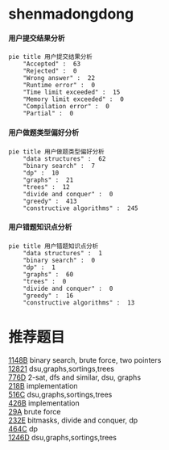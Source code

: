 # shenmadongdong

<!-- tabs:start -->



#### **用户提交结果分析**

```mermaid
pie title 用户提交结果分析
    "Accepted" :  63
    "Rejected" :  0
    "Wrong answer" :  22
    "Runtime error" :  0
    "Time limit exceeded" :  15
    "Memory limit exceeded" :  0
    "Compilation error" :  0
    "Partial" :  0
```

#### **用户做题类型偏好分析**

```mermaid
pie title 用户做题类型偏好分析
    "data structures" :  62
    "binary search" :  7
    "dp" :  10
    "graphs" :  21
    "trees" :  12
    "divide and conquer" :  0
    "greedy" :  413
    "constructive algorithms" :  245
```
#### **用户错题知识点分析**

```mermaid
pie title 用户错题知识点分析
    "data structures" :  1
    "binary search" :  0
    "dp" :  1
    "graphs" :  60
    "trees" :  0
    "divide and conquer" :  0
    "greedy" :  16
    "constructive algorithms" :  13
```



<!-- tabs:end -->
# 推荐题目
[1148B](https://codeforces.com/contest/1148/problem/B)		binary search,
                        brute force,
                        two pointers		  
[12821](https://codeforces.com/contest/1282/problem/1)		dsu,graphs,sortings,trees		  
[776D](https://codeforces.com/contest/776/problem/D)		2-sat,
                        dfs and similar,
                        dsu,
                        graphs		  
[218B](https://codeforces.com/contest/218/problem/B)		implementation		  
[516C](https://codeforces.com/contest/516/problem/C)		dsu,graphs,sortings,trees		  
[426B](https://codeforces.com/contest/426/problem/B)		implementation		  
[29A](https://codeforces.com/contest/29/problem/A)		brute force		  
[232E](https://codeforces.com/contest/232/problem/E)		bitmasks,
                        divide and conquer,
                        dp		  
[464C](https://codeforces.com/contest/464/problem/C)		dp		  
[1246D](https://codeforces.com/contest/1246/problem/D)		dsu,graphs,sortings,trees		  
